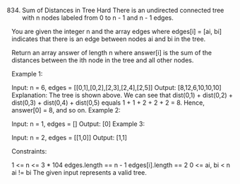 834. Sum of Distances in Tree
Hard
There is an undirected connected tree with n nodes labeled from 0 to n - 1 and n - 1 edges.

You are given the integer n and the array edges where edges[i] = [ai, bi] indicates that there is an edge between nodes ai and bi in the tree.

Return an array answer of length n where answer[i] is the sum of the distances between the ith node in the tree and all other nodes.

 

Example 1:


Input: n = 6, edges = [[0,1],[0,2],[2,3],[2,4],[2,5]]
Output: [8,12,6,10,10,10]
Explanation: The tree is shown above.
We can see that dist(0,1) + dist(0,2) + dist(0,3) + dist(0,4) + dist(0,5)
equals 1 + 1 + 2 + 2 + 2 = 8.
Hence, answer[0] = 8, and so on.
Example 2:


Input: n = 1, edges = []
Output: [0]
Example 3:


Input: n = 2, edges = [[1,0]]
Output: [1,1]
 

Constraints:

1 <= n <= 3 * 104
edges.length == n - 1
edges[i].length == 2
0 <= ai, bi < n
ai != bi
The given input represents a valid tree.
